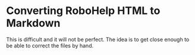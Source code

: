 # Converting RoboHelp HTML to Markdown

This is difficult and it will not be perfect. The idea is to get close enough to be able to correct the files by hand.
